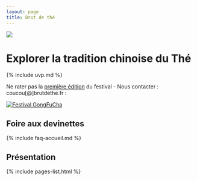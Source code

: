 ```yaml
---
layout: page
title: Brut de thé
---
```


![](/assets/media/accueil_2.jpg)

# Explorer la tradition chinoise du Thé

{% include uvp.md %}

Ne rater pas la [première édition](https://gongfucha.xn--brutdeth-i1a.fr) du festival - Nous contacter : coucou[@]brutdethe.fr :

[![Festival GongFuCha](https://gongfucha.xn--brutdeth-i1a.fr/assets/images/visuel-gongfucha.jpg)](https://gongfucha.xn--brutdeth-i1a.fr)

## Foire aux devinettes 

{% include faq-accueil.md %}

## Présentation

{% include pages-list.html %}

